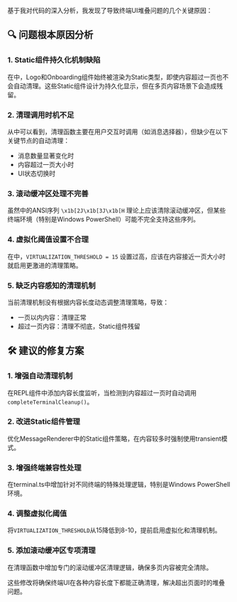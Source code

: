 基于我对代码的深入分析，我发现了导致终端UI堆叠问题的几个关键原因：

## 🔍 问题根本原因分析

### 1. **Static组件持久化机制缺陷**
在<mcsymbol name="MessageRenderer" filename="MessageRenderer.tsx" path="src/screens/REPL/MessageRenderer.tsx" startline="1" type="function"></mcsymbol>中，Logo和Onboarding组件始终被渲染为Static类型，即使内容超过一页也不会自动清理。这些Static组件设计为持久化显示，但在多页内容场景下会造成残留。

### 2. **清理调用时机不足**
从<mcsymbol name="REPL" filename="REPL.tsx" path="src/screens/REPL.tsx" startline="1" type="function"></mcsymbol>中可以看到，清理函数主要在用户交互时调用（如消息选择器），但缺少在以下关键节点的自动清理：
- 消息数量显著变化时
- 内容超过一页大小时  
- UI状态切换时

### 3. **滚动缓冲区处理不完善**
虽然<mcfile name="terminal.ts" path="src/utils/terminal.ts"></mcfile>中的ANSI序列 `\x1b[2J\x1b[3J\x1b[H` 理论上应该清除滚动缓冲区，但某些终端环境（特别是Windows PowerShell）可能不完全支持这些序列。

### 4. **虚拟化阈值设置不合理**
在<mcsymbol name="MessageContainer" filename="MessageContainer.tsx" path="src/screens/REPL/MessageContainer.tsx" startline="1" type="function"></mcsymbol>中，`VIRTUALIZATION_THRESHOLD = 15` 设置过高，应该在内容接近一页大小时就启用更激进的清理策略。

### 5. **缺乏内容感知的清理机制**
当前清理机制没有根据内容长度动态调整清理策略，导致：
- 一页以内内容：清理正常
- 超过一页内容：清理不彻底，Static组件残留

## 🛠️ 建议的修复方案

### 1. 增强自动清理机制
在REPL组件中添加内容长度监听，当检测到内容超过一页时自动调用`completeTerminalCleanup()`。

### 2. 改进Static组件管理
优化MessageRenderer中的Static组件策略，在内容较多时强制使用transient模式。

### 3. 增强终端兼容性处理
在terminal.ts中增加针对不同终端的特殊处理逻辑，特别是Windows PowerShell环境。

### 4. 调整虚拟化阈值
将`VIRTUALIZATION_THRESHOLD`从15降低到8-10，提前启用虚拟化和清理机制。

### 5. 添加滚动缓冲区专项清理
在清理函数中增加专门的滚动缓冲区清理逻辑，确保多页内容被完全清除。

这些修改将确保终端UI在各种内容长度下都能正确清理，解决超出页面时的堆叠问题。
        